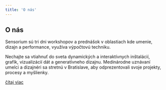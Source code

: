 ```yaml
---
title: 'O nás'
---
```


## O nás

<div class="f3">
Sensorium sú tri dni workshopov a prednášok v oblastiach kde umenie, dizajn a performance, využíva výpočtovú techniku.
</div>

Nechajte sa vtiahnuť do sveta dynamických a interaktívnych inštalácií, grafík, vizualizácií dát a generatívneho dizajnu. Medinárodne uznávaní umelci a dizajnéri sa stretnú v Bratislave, aby odprezentovali svoje projekty, procesy a myšlienky. 

[čítaj viac](/about)